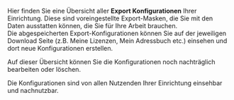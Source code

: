 Hier finden Sie eine Übersicht aller **Export Konfigurationen** Ihrer Einrichtung. Diese sind voreingestellte Export-Masken, die Sie mit den Daten ausstatten können, die Sie für Ihre Arbeit brauchen.  
Die abgespeicherten Export-Konfigurationen können Sie auf der jeweiligen Download Seite (z.B. Meine Lizenzen, Mein Adressbuch etc.) einsehen und dort neue Konfigurationen erstellen. 

Auf dieser Übersicht können Sie die Konfigurationen noch nachträglich bearbeiten oder löschen.

Die Konfigurationen sind von allen Nutzenden Ihrer Einrichtung einsehbar und nachnutzbar.
